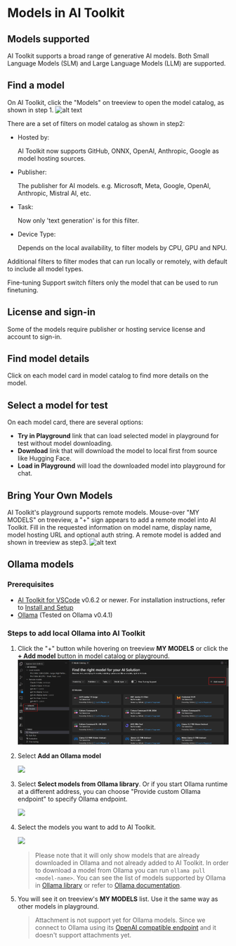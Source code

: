 # Models in AI Toolkit


## Models supported

AI Toolkit supports a broad range of generative AI models. Both Small Language Models (SLM) and Large Language Models (LLM) are supported.


## Find a model

On AI Toolkit, click the "Models" on treeview to open the model catalog, as shown in step 1. 
![alt text](./Images/model_catalog_new.png)

There are a set of filters on model catalog as shown in step2:
- Hosted by:
    
    AI Toolkit now supports GitHub, ONNX, OpenAI, Anthropic, Google as model hosting sources.
- Publisher:
    
    The publisher for AI models. e.g. Microsoft, Meta, Google, OpenAI, Anthropic, Mistral AI, etc.

- Task:

    Now only 'text generation' is for this filter.

- Device Type:

    Depends on the local availability, to filter models by CPU, GPU and NPU.

Additional filters to filter modes that can run locally or remotely, with default to include all model types.

Fine-tuning Support switch filters only the model that can be used to run finetuning.

## License and sign-in

Some of the models require publisher or hosting service license and account to sign-in.

## Find model details

Click on each model card in model catalog to find more details on the model.

## Select a model for test

On each model card, there are several options: 
- **Try in Playground** link that can load selected model in playground for test without model downloading.
- **Download** link that will download the model to local first from source like Hugging Face.
- **Load in Playground** will load the downloaded model into playground for chat.

## Bring Your Own Models

AI Toolkit's playground supports remote models. Mouse-over "MY MODELS" on treeview, a "+" sign appears to add a remote model into AI Toolkit. Fill in the requested information on model name, display name, model hosting URL and optional auth string. A remote model is added and shown in treeview as step3.
![alt text](./Images/byom.png)

## Ollama models

### Prerequisites

- [AI Toolkit for VSCode](https://aka.ms/aitoolkit) v0.6.2 or newer. For installation instructions, refer to [Install and Setup](./overview.md#install-and-setup)
- [Ollama](https://ollama.com/download) (Tested on Ollama v0.4.1)

### Steps to add local Ollama into AI Toolkit

1. Click the "+" button while hovering on treeview **MY MODELS** or click the **+ Add model** button in model catalog or playground.
    ![](./Images/ollama/add-model-in-model-catalog.png)

1. Select **Add an Ollama model**

    ![](./Images/ollama/select-type.png)

1. Select **Select models from Ollama library**. Or if you start Ollama runtime at a different address, you can choose "Provide custom Ollama endpoint" to specify Ollama endpoint.

    ![](./Images/ollama/select-ollama.png)

1. Select the models you want to add to AI Toolkit.

    ![](./Images/ollama/select-models.png)

    > Please note that it will only show models that are already downloaded in Ollama and not already added to AI Toolkit. In order to download a model from Ollama you can run `ollama pull <model-name>`. You can see the list of models supported by Ollama in [Ollama library](https://ollama.com/library) or refer to [Ollama documentation](https://github.com/ollama/ollama).

1. You will see it on treeview's **MY MODELS** list. Use it the same way as other models in playground.

    > Attachment is not support yet for Ollama models. Since we connect to Ollama using its [OpenAI compatible endpoint](https://github.com/ollama/ollama/blob/main/docs/openai.md) and it doesn't support attachments yet.
